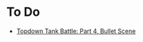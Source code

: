 # To Do

* [Topdown Tank Battle: Part 4, Bullet Scene](http://kidscancode.org/blog/2018/04/godot3_tanks_part4/)
